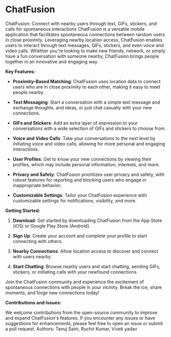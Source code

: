 # ChatFusion
ChatFusion: Connect with nearby users through text, GIFs, stickers, and calls for spontaneous interactions
ChatFusion is a versatile mobile application that facilitates spontaneous connections between random users in close proximity. Leveraging nearby location access, ChatFusion enables users to interact through text messages, GIFs, stickers, and even voice and video calls. Whether you're looking to make new friends, network, or simply have a fun conversation with someone nearby, ChatFusion brings people together in an innovative and engaging way.

**Key Features:**

- **Proximity-Based Matching**: ChatFusion uses location data to connect users who are in close proximity to each other, making it easy to meet people nearby.

- **Text Messaging**: Start a conversation with a simple text message and exchange thoughts, and ideas, or just chat casually with your new connections.

- **GIFs and Stickers**: Add an extra layer of expression to your conversations with a wide selection of GIFs and stickers to choose from.

- **Voice and Video Calls**: Take your conversations to the next level by initiating voice and video calls, allowing for more personal and engaging interactions.

- **User Profiles**: Get to know your new connections by viewing their profiles, which may include personal information, interests, and more.

- **Privacy and Safety**: ChatFusion prioritizes user privacy and safety, with robust features for reporting and blocking users who engage in inappropriate behavior.

- **Customizable Settings**: Tailor your ChatFusion experience with customizable settings for notifications, visibility, and more.

**Getting Started:**

1. **Download**: Get started by downloading ChatFusion from the App Store (iOS) or Google Play Store (Android).

2. **Sign Up**: Create your account and complete your profile to start connecting with others.

3. **Nearby Connections**: Allow location access to discover and connect with users nearby.

4. **Start Chatting**: Browse nearby users and start chatting, sending GIFs, stickers, or initiating calls with your newfound connections.

Join the ChatFusion community and experience the excitement of spontaneous connections with people in your vicinity. Break the ice, share moments, and forge new connections today!

**Contributions and Issues:**

We welcome contributions from the open-source community to improve and expand ChatFusion's features. If you encounter any issues or have suggestions for enhancements, please feel free to open an issue or submit a pull request.
Authors: Tanuj Saini, Ruchir Kumar, Vivek yadav
